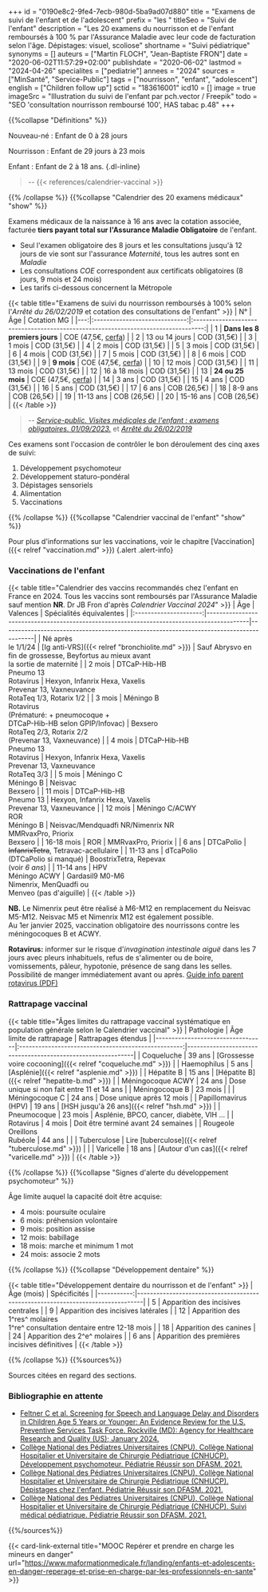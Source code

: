 +++
id = "0190e8c2-9fe4-7ecb-980d-5ba9ad07d880"
title = "Examens de suivi de l'enfant et de l'adolescent"
prefix = "les "
titleSeo = "Suivi de l'enfant"
description = "Les 20 examens du nourrisson et de l'enfant remboursés à 100 % par l'Assurance Maladie avec leur code de facturation selon l'âge. Dépistages: visuel, scoliose"
shortname = "Suivi pédiatrique"
synonyms = []
auteurs = ["Martin FLOCH", "Jean-Baptiste FRON"]
date = "2020-06-02T11:57:29+02:00"
publishdate = "2020-06-02"
lastmod = "2024-04-26"
specialites = ["pediatrie"]
annees = "2024"
sources = ["MinSanté", "Service-Public"]
tags = ["nourrisson", "enfant", "adolescent"]
english = ["Children follow up"]
sctid = "183616001"
icd10 = []
image = true
imageSrc = "Illustration du suivi de l'enfant par pch.vector / Freepik"
todo = "SEO 'consultation nourrisson remboursé 100', HAS tabac p.48"
+++

{{%collapse "Définitions" %}}

Nouveau-né
: Enfant de 0 à 28 jours

Nourrisson
: Enfant de 29 jours à 23 mois

Enfant
: Enfant de 2 à 18 ans.
{.dl-inline}

> -- {{< references/calendrier-vaccinal >}}

{{% /collapse %}}
{{%collapse "Calendrier des 20 examens médicaux" "show" %}}

Examens médicaux de la naissance à 16 ans avec la cotation associée, facturée **tiers payant total sur l'Assurance Maladie Obligatoire** de l'enfant.

- Seul l'examen obligatoire des 8 jours et les consultations jusqu'à 12 jours de vie sont sur l'assurance *Maternité*, tous les autres sont en *Maladie*
- Les consultations *COE* correspondent aux certificats obligatoires (8 jours, 9 mois et 24 mois)  
- Les tarifs ci-dessous concernent la Métropole

{{< table title="Examens de suivi du nourrisson remboursés à 100% selon l'*Arrêté du 26/02/2019* et cotation des consultations de l'enfant" >}}
| N° |              Âge              |                                    Cotation MG                                    |
|---:|:-----------------------------:|:---------------------------------------------------------------------------------:|
|  1 | **Dans les 8 premiers jours** | COE (47,5€, [cerfa](https://www.formulaires.service-public.fr/gf/cerfa_12596.do)) |
|  2 |        13 ou 14 jours         |                                    COD (31,5€)                                    |
|  3 |            1 mois             |                                    COD (31,5€)                                    |
|  4 |            2 mois             |                                    COD (31,5€)                                    |
|  5 |            3 mois             |                                    COD (31,5€)                                    |
|  6 |            4 mois             |                                    COD (31,5€)                                    |
|  7 |            5 mois             |                                    COD (31,5€)                                    |
|  8 |            6 mois             |                                    COD (31,5€)                                    |
|  9 |          **9 mois**           | COE (47,5€, [cerfa](https://www.formulaires.service-public.fr/gf/cerfa_12597.do)) |
| 10 |            12 mois            |                                    COD (31,5€)                                    |
| 11 |            13 mois            |                                    COD (31,5€)                                    |
| 12 |         16 à 18 mois          |                                    COD (31,5€)                                    |
| 13 |       **24 ou 25 mois**       | COE (47,5€, [cerfa](https://www.formulaires.service-public.fr/gf/cerfa_12598.do)) |
| 14 |             3 ans             |                                    COD (31,5€)                                    |
| 15 |             4 ans             |                                    COD (31,5€)                                    |
| 16 |             5 ans             |                                    COD (31,5€)                                    |
| 17 |             6 ans             |                                    COB (26,5€)                                    |
| 18 |            8-9 ans            |                                    COB (26,5€)                                    |
| 19 |           11-13 ans           |                                    COB (26,5€)                                    |
| 20 |           15-16 ans           |                                    COB (26,5€)                                    |
{{< /table >}}

> -- *[Service-public. Visites médicales de l'enfant : examens obligatoires. 01/09/2023.](https://www.service-public.fr/particuliers/vosdroits/F967)* et *[Arrêté du 26/02/2019](https://www.legifrance.gouv.fr/loda/id/JORFTEXT000038175215/)*

Ces examens sont l'occasion de contrôler le bon déroulement des cinq axes de suivi:

1. Développement psychomoteur
2. Développement staturo-pondéral
3. Dépistages sensoriels
4. Alimentation
5. Vaccinations

{{% /collapse %}}
{{%collapse "Calendrier vaccinal de l'enfant" "show" %}}

Pour plus d'informations sur les vaccinations, voir le chapitre [Vaccination]({{< relref "vaccination.md" >}})
{.alert .alert-info}

### Vaccinations de l'enfant

{{< table title="Calendrier des vaccins recommandés chez l'enfant en France en 2024. Tous les vaccins sont remboursés par l'Assurance Maladie sauf mention **NR**. Dr JB Fron d'après *Calendrier Vaccinal 2024*" >}}
|          Âge          | Valences                                                                                  | Spécialités équivalentes                                                               |
|:---------------------:|-------------------------------------------------------------------------------------------|----------------------------------------------------------------------------------------|
| Né après<br>le 1/1/24 | [Ig anti-VRS]({{< relref "bronchiolite.md" >}})                                           | Sauf Abrysvo en fin de grossesse, Beyfortus au mieux avant<br>la sortie de maternité   |
|        2 mois         | DTCaP-Hib-HB<br>Pneumo 13<br>Rotavirus                                                    | Hexyon, Infanrix Hexa, Vaxelis<br>Prevenar 13, Vaxneuvance<br>RotaTeq 1/3, Rotarix 1/2 |
|        3 mois         | Méningo B<br>Rotavirus<br>(Prématuré: + pneumocoque +<br>DTCaP-Hib-HB selon GPIP/Infovac) | Bexsero<br>RotaTeq 2/3, Rotarix 2/2<br>(Prevenar 13, Vaxneuvance)                      |
|        4 mois         | DTCaP-Hib-HB<br>Pneumo 13<br>Rotavirus                                                    | Hexyon, Infanrix Hexa, Vaxelis<br>Prevenar 13, Vaxneuvance<br>RotaTeq 3/3              |
|        5 mois         | Méningo C<br>Méningo B                                                                    | Neisvac<br>Bexsero                                                                     |
|        11 mois        | DTCaP-Hib-HB<br>Pneumo 13                                                                 | Hexyon, Infanrix Hexa, Vaxelis<br>Prevenar 13, Vaxneuvance                             |
|  12 mois              | Méningo C/ACWY<br>ROR<br>Méningo B                                                        | Neisvac/Mendquadfi NR/Nimenrix NR<br>MMRvaxPro, Priorix<br>Bexsero                     |
|      16-18 mois       | ROR                                                                                       | MMRvaxPro, Priorix                                                                     |
|         6 ans         | DTCaPolio                                                                                 | ~~InfanrixTetra~~, Tetravac-acellulaire                                                |
|       11-13 ans       | dTcaPolio<br>(DTCaPolio si manqué)                                                        | BoostrixTetra, Repevax<br>(voir *6 ans*)                                               |
|       11-14 ans       | HPV<br>Méningo ACWY                                                                       | Gardasil9 M0-M6<br>Nimenrix, MenQuadfi ou<br>Menveo (pas d'aiguille)                   |
{{< /table >}}

**NB.** Le Nimenrix peut être réalisé à M6-M12 en remplacement du Neisvac M5-M12. Neisvac M5 et Nimenrix M12 est également possible.  
Au 1er janvier 2025, vaccination obligatoire des nourrissons contre les méningocoques B et ACWY.

**Rotavirus:** informer sur le risque d'*invagination intestinale aiguë* dans les 7 jours avec pleurs inhabituels, refus de s'alimenter ou de boire, vomissements, pâleur, hypotonie, présence de sang dans les selles. Possibilité de manger immédiatement avant ou après. [Guide info parent rotavirus (PDF)](https://solidarites-sante.gouv.fr/IMG/pdf/rotavirus-vaccination-qr-public_nov22.pdf)

### Rattrapage vaccinal

{{< table title="Âges limites du rattrapage vaccinal systématique en population générale selon le Calendrier vaccinal" >}}
| Pathologie                       |              Âge limite de rattrapage               | Rattrapages étendus                                         |
|----------------------------------|:---------------------------------------------------:|-------------------------------------------------------------|
| Coqueluche                       |                       39 ans                        | [Grossesse voire cocooning]({{< relref "coqueluche.md" >}}) |
| Haemophilus                      |                        5 ans                        | [Asplénie]({{< relref "asplenie.md" >}})                    |
| Hépatite B                       |                       15 ans                        | [Hépatite B]({{< relref "hepatite-b.md" >}})                |
| Méningocoque ACWY                |                       24 ans                        | Dose unique si non fait entre 11 et 14 ans                  |
| Méningocoque B                   |                       23 mois                       |                                                             |
| Méningocoque C                   |                       24 ans                        | Dose unique après 12 mois                                   |
| Papillomavirus (HPV)             |                       19 ans                        | [HSH jusqu'à 26 ans]({{< relref "hsh.md" >}})               |
| Pneumocoque                      |                       23 mois                       | Asplénie, BPCO, cancer,  diabète, VIH ...                   |
| Rotavirus                        |                       4 mois                        | Doit être terminé avant 24 semaines                         |
| Rougeole<br>Oreillons<br>Rubéole |                       44 ans                        |                                                             |
| Tuberculose                      | Lire [tuberculose]({{< relref "tuberculose.md" >}}) |                                                             |
| Varicelle                        |                       18 ans                        | [Autour d'un cas]({{< relref "varicelle.md" >}})            |
{{< /table >}}

{{% /collapse %}}
{{%collapse "Signes d'alerte du développement psychomoteur" %}}

Âge limite auquel la capacité doit être acquise:

- 4 mois: poursuite oculaire
- 6 mois: préhension volontaire
- 9 mois: position assise
- 12 mois: babillage
- 18 mois: marche et minimum 1 mot
- 24 mois: associe 2 mots

{{% /collapse %}}
{{%collapse "Développement dentaire" %}}

{{< table title="Développement dentaire du nourrisson et de l'enfant" >}}
| Âge (mois) | Spécificités                                                                   |
|-----------:|--------------------------------------------------------------------------------|
|          5 | Apparition des incisives centrales                                             |
|          9 | Apparition des incisives latérales                                             |
|         12 | Apparition des 1^res^ molaires<br>1^re^ consultation dentaire entre 12-18 mois |
|         18 | Apparition des canines                                                         |
|         24 | Apparition des 2^e^ molaires                                                   |
|      6 ans | Apparition des premières incisives définitives                                 |
{{< /table >}}

{{% /collapse %}}
{{%sources%}}

Sources citées en regard des sections.

### Bibliographie en attente

- [Feltner C et al. Screening for Speech and Language Delay and Disorders in Children Age 5 Years or Younger: An Evidence Review for the U.S. Preventive Services Task Force. Rockville (MD): Agency for Healthcare Research and Quality (US); January 2024.](https://www.ncbi.nlm.nih.gov/books/NBK599720/)
- [Collège National des Pédiatres Universitaires (CNPU), Collège National Hospitalier et Universitaire de Chirurgie Pédiatrique (CNHUCP). Développement psychomoteur. Pédiatrie Réussir son DFASM. 2021.](https://www.pedia-univ.fr/deuxieme-cycle/referentiel/croissance-developpement/developpement-psychomoteur)
- [Collège National des Pédiatres Universitaires (CNPU), Collège National Hospitalier et Universitaire de Chirurgie Pédiatrique (CNHUCP). Dépistages chez l'enfant. Pédiatrie Réussir son DFASM. 2021.](https://www.pedia-univ.fr/deuxieme-cycle/referentiel/croissance-developpement/depistages-lenfant)
- [Collège National des Pédiatres Universitaires (CNPU), Collège National Hospitalier et Universitaire de Chirurgie Pédiatrique (CNHUCP). Suivi médical pédiatrique. Pédiatrie Réussir son DFASM. 2021.](https://www.pedia-univ.fr/deuxieme-cycle/referentiel/croissance-developpement/suivi-medical-pediatrique)

{{%/sources%}}

{{< card-link-external title="MOOC Repérer et prendre en charge les mineurs en danger" url="https://www.maformationmedicale.fr/landing/enfants-et-adolescents-en-danger-reperage-et-prise-en-charge-par-les-professionnels-en-sante" >}}
